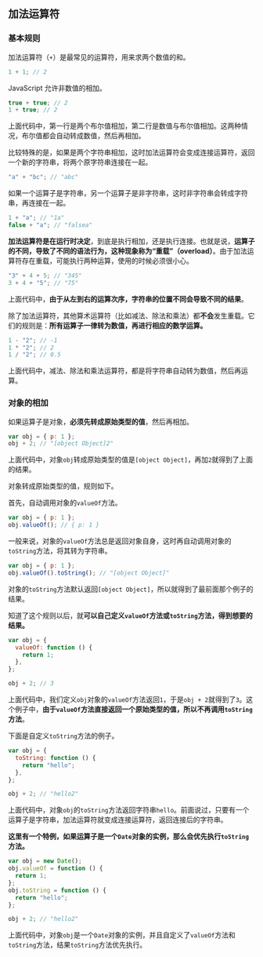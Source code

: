 ## 加法运算符

### 基本规则

加法运算符（`+`）是最常见的运算符，用来求两个数值的和。

```javascript
1 + 1; // 2
```

JavaScript 允许非数值的相加。

```javascript
true + true; // 2
1 + true; // 2
```

上面代码中，第一行是两个布尔值相加，第二行是数值与布尔值相加。这两种情况，布尔值都会自动转成数值，然后再相加。

比较特殊的是，如果是两个字符串相加，这时加法运算符会变成连接运算符，返回一个新的字符串，将两个原字符串连接在一起。

```javascript
"a" + "bc"; // "abc"
```

如果一个运算子是字符串，另一个运算子是非字符串，这时非字符串会转成字符串，再连接在一起。

```javascript
1 + "a"; // "1a"
false + "a"; // "falsea"
```

**加法运算符是在运行时决定**，到底是执行相加，还是执行连接。也就是说，**运算子的不同，导致了不同的语法行为，这种现象称为“重载”（overload）**。由于加法运算符存在重载，可能执行两种运算，使用的时候必须很小心。

```javascript
"3" + 4 + 5; // "345"
3 + 4 + "5"; // "75"
```

上面代码中，**由于从左到右的运算次序，字符串的位置不同会导致不同的结果**。

除了加法运算符，其他算术运算符（比如减法、除法和乘法）都**不会**发生重载。它们的规则是：**所有运算子一律转为数值，再进行相应的数学运算。**

```javascript
1 - "2"; // -1
1 * "2"; // 2
1 / "2"; // 0.5
```

上面代码中，减法、除法和乘法运算符，都是将字符串自动转为数值，然后再运算。

### 对象的相加

如果运算子是对象，**必须先转成原始类型的值**，然后再相加。

```javascript
var obj = { p: 1 };
obj + 2; // "[object Object]2"
```

上面代码中，对象`obj`转成原始类型的值是`[object Object]`，再加`2`就得到了上面的结果。

对象转成原始类型的值，规则如下。

首先，自动调用对象的`valueOf`方法。

```javascript
var obj = { p: 1 };
obj.valueOf(); // { p: 1 }
```

一般来说，对象的`valueOf`方法总是返回对象自身，这时再自动调用对象的`toString`方法，将其转为字符串。

```javascript
var obj = { p: 1 };
obj.valueOf().toString(); // "[object Object]"
```

对象的`toString`方法默认返回`[object Object]`，所以就得到了最前面那个例子的结果。

知道了这个规则以后，就**可以自己定义`valueOf`方法或`toString`方法，得到想要的结果。**

```javascript
var obj = {
  valueOf: function () {
    return 1;
  },
};

obj + 2; // 3
```

上面代码中，我们定义`obj`对象的`valueOf`方法返回`1`，于是`obj + 2`就得到了`3`。这个例子中，**由于`valueOf`方法直接返回一个原始类型的值，所以不再调用`toString`方法**。

下面是自定义`toString`方法的例子。

```javascript
var obj = {
  toString: function () {
    return "hello";
  },
};

obj + 2; // "hello2"
```

上面代码中，对象`obj`的`toString`方法返回字符串`hello`。前面说过，只要有一个运算子是字符串，加法运算符就变成连接运算符，返回连接后的字符串。

**这里有一个特例，如果运算子是一个`Date`对象的实例，那么会优先执行`toString`方法。**

```javascript
var obj = new Date();
obj.valueOf = function () {
  return 1;
};
obj.toString = function () {
  return "hello";
};

obj + 2; // "hello2"
```

上面代码中，对象`obj`是一个`Date`对象的实例，并且自定义了`valueOf`方法和`toString`方法，结果`toString`方法优先执行。
